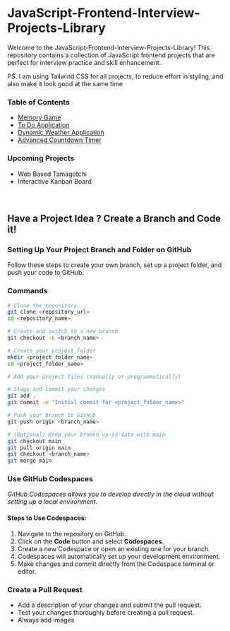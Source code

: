 # JavaScript-Frontend-Interview-Projects-Library

Welcome to the JavaScript-Frontend-Interview-Projects-Library! This repository contains a collection of JavaScript frontend projects that are perfect for interview practice and skill enhancement.

PS. I am using Tailwind CSS for all projects, to reduce effort in styling, and also make it look good at the same time

### Table of Contents
- [Memory Game](https://github.com/abhirupa-tech/JavaScript-Frontend-Interview-Projects-Library/tree/main/Memory-Game)
- [To Do Application](https://github.com/abhirupa-tech/JavaScript-Frontend-Interview-Projects-Library/tree/main/To-Do-App) 
- [Dynamic Weather Application](https://github.com/abhirupa-tech/JavaScript-Frontend-Interview-Projects-Library/tree/main/Weather-App-Using-Open-Weather) 
- [Advanced Countdown Timer](https://github.com/abhirupa-tech/JavaScript-Frontend-Interview-Projects-Library/tree/main/Advanced-Countdown-Timer) 

### Upcoming Projects
- Web Based Tamagotchi
- Interactive Kanban Board
<br/><br/><br/>
## Have a Project Idea ? Create a Branch and Code it!

### Setting Up Your Project Branch and Folder on GitHub
Follow these steps to create your own branch, set up a project folder, and push your code to GitHub.


### Commands

```bash
# Clone the repository
git clone <repository_url>
cd <repository_name>

# Create and switch to a new branch
git checkout -b <branch_name>

# Create your project folder
mkdir <project_folder_name>
cd <project_folder_name>

# Add your project files (manually or programmatically)

# Stage and commit your changes
git add .
git commit -m "Initial commit for <project_folder_name>"

# Push your branch to GitHub
git push origin <branch_name>

# (Optional) Keep your branch up-to-date with main
git checkout main
git pull origin main
git checkout <branch_name>
git merge main
```


### Use GitHub Codespaces
<i> GitHub Codespaces allows you to develop directly in the cloud without setting up a local environment. </i>

#### Steps to Use Codespaces:
1. Navigate to the repository on GitHub.
2. Click on the **Code** button and select **Codespaces**.
3. Create a new Codespace or open an existing one for your branch.
4. Codespaces will automatically set up your development environment.
5. Make changes and commit directly from the Codespace terminal or editor.

### Create a Pull Request
- Add a description of your changes and submit the pull request.
- Test your changes thoroughly before creating a pull request.
- Always add images


